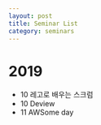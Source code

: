 ```yaml
---
layout: post
title: Seminar List 
category: seminars
---
```


# 2019
* 10 레고로 배우는 스크럼
* 10 Deview
* 11 AWSome day
